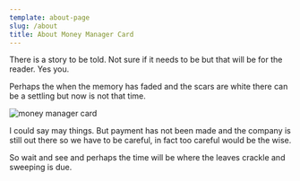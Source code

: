 ```yaml
---
template: about-page
slug: /about
title: About Money Manager Card
---
```

There is a story to be told.  Not sure if it needs to be but that will be for the reader.  Yes you.  

Perhaps the when the memory has faded and the scars are white there can be a settling but now is not that time. 

![money manager card](/assets/02982_521-moneymanagercard_2012_flat_layout.jpg "MMC")

I could say may things.  But payment has not been made and the company is still out there so we have to be careful, in fact too careful would be the wise. 

So wait and see and perhaps the time will be where the leaves crackle and sweeping is due. 

